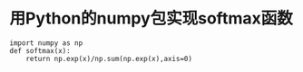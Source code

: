 # 用Python的numpy包实现softmax函数



```
import numpy as np
def softmax(x):
    return np.exp(x)/np.sum(np.exp(x),axis=0)
    
```
